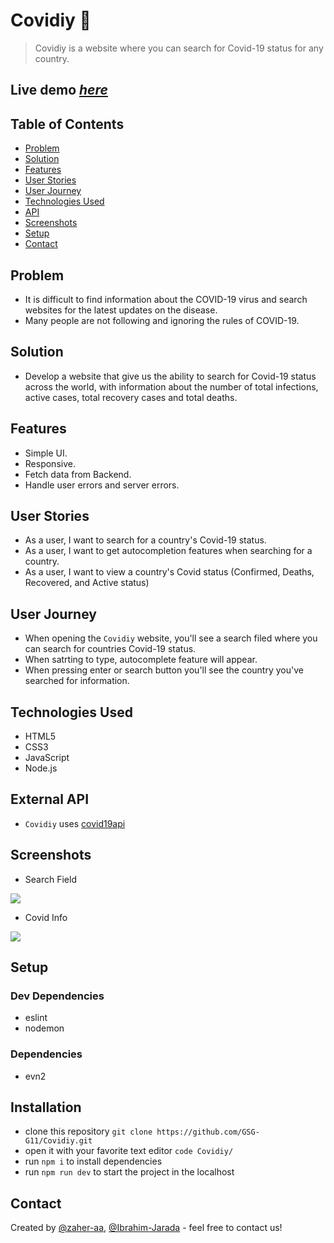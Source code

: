 # Covidiy 🦠️

> Covidiy is a website where you can search for Covid-19 status for any country.
## Live demo [_here_](https://covidiy.herokuapp.com/)

## Table of Contents
- [Problem](#problem)
- [Solution](#solution)
- [Features](#features)
- [User Stories](#user-stories)
- [User Journey](#user-journey)
- [Technologies Used](#technologies-used)
- [API](#api)
- [Screenshots](#screenshots)
- [Setup](#setup)
- [Contact](#contact)

## Problem <span id="problem"></span>
- It is difficult to find information about the COVID-19 virus and search websites for the latest updates on the disease.
- Many people are not following and ignoring the rules of COVID-19.

## Solution <span id="solution"></span>
- Develop a website that give us the ability to search for Covid-19 status across the world, with information about the number of total infections, active cases, total recovery cases and total deaths.

## Features <span id="features"></span>
- Simple UI.
- Responsive.
- Fetch data from Backend.
- Handle user errors and server errors.

## User Stories <span id="user-stories"></span>
- As a user, I want to search for a country's Covid-19 status.
- As a user, I want to get autocompletion features when searching for a country.
- As a user, I want to view a country's Covid status (Confirmed, Deaths, Recovered, and Active status)

## User Journey <span id="user-journey"></span>
- When opening the `Covidiy` website, you'll see a search filed where you can search for countries Covid-19 status.
- When satrting to type, autocomplete feature will appear.
- When pressing enter or search button you'll see the country you've searched for information.

## Technologies Used <span id="technologies-used"></span>
- HTML5
- CSS3
- JavaScript
- Node.js

## External API <span id="api"></span>
- `Covidiy` uses [covid19api](https://covid19api.com/)

## Screenshots <span id="screenshots"></span>
- Search Field

![](https://i.imgur.com/FU7Exzt.png)

- Covid Info

![](https://i.imgur.com/HBDMRWB.png)



## Setup <span id="setup"></span>
### Dev Dependencies
- eslint
- nodemon

### Dependencies
- evn2

## Installation <span id="installation"></span>
- clone this repository `git clone https://github.com/GSG-G11/Covidiy.git`
- open it with your favorite text editor `code Covidiy/`
- run `npm i` to install dependencies
- run `npm run dev` to start the project in the localhost

## Contact <span id="contact"></span>
Created by [@zaher-aa](https://github.com/zaher-aa), [@Ibrahim-Jarada](https://github.com/Ibrahim-Jarada) - feel free to contact us!
